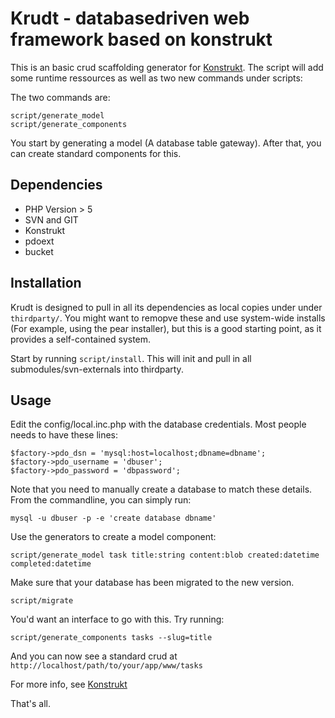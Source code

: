 Krudt - databasedriven web framework based on konstrukt
==

This is an basic crud scaffolding generator for [Konstrukt](http://konstrukt.dk). The script will add some runtime ressources as well as two new commands under scripts: 

The two commands are:
    
    script/generate_model
    script/generate_components

You start by generating a model (A database table gateway). After that, you can create standard components for this.

Dependencies
--

* PHP Version > 5
* SVN and GIT
* Konstrukt
* pdoext
* bucket

Installation
--

Krudt is designed to pull in all its dependencies as local copies under under `thirdparty/`. You might want to remopve these and use system-wide installs (For example, using the pear installer), but this is a good starting point, as it provides a self-contained system.

Start by running `script/install`. This will init and pull in all submodules/svn-externals into thirdparty.

Usage
--

Edit the config/local.inc.php with the database credentials. Most people needs to have these lines:

    $factory->pdo_dsn = 'mysql:host=localhost;dbname=dbname';
    $factory->pdo_username = 'dbuser';
    $factory->pdo_password = 'dbpassword';

Note that you need to manually create a database to match these details. From the commandline, you can simply run:

    mysql -u dbuser -p -e 'create database dbname'

Use the generators to create a model component:
    
    script/generate_model task title:string content:blob created:datetime completed:datetime

Make sure that your database has been migrated to the new version.

    script/migrate

You'd want an interface to go with this. Try running:

    script/generate_components tasks --slug=title

And you can now see a standard crud at `http://localhost/path/to/your/app/www/tasks`

For more info, see [Konstrukt](http://www.konstrukt.dk)

That's all.  
